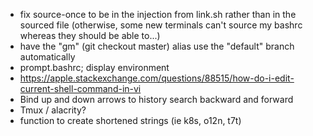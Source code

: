 - fix source-once to be in the injection from link.sh rather than in the sourced
  file (otherwise, some new terminals can't source my bashrc whereas they should
  be able to...)
- have the "gm" (git checkout master) alias use the "default" branch automatically
- prompt.bashrc; display environment
- https://apple.stackexchange.com/questions/88515/how-do-i-edit-current-shell-command-in-vi
- Bind up and down arrows to history search backward and forward
- Tmux / alacrity?
- function to create shortened strings (ie k8s, o12n, t7t)
